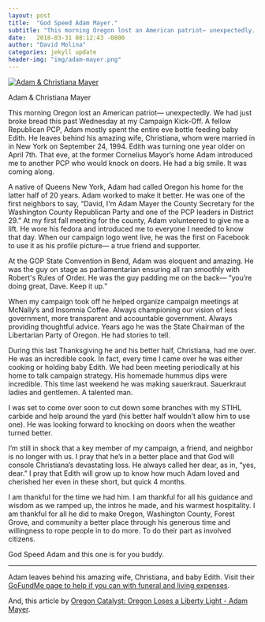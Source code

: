 ```yaml
---
layout: post
title:  "God Speed Adam Mayer."
subtitle: "This morning Oregon lost an American patriot— unexpectedly. Rest in peace brother."
date:   2018-03-31 08:12:43 -0800
author: "David Molina"
categories: jekyll update
header-img: "img/adam-mayer.png"
---
```


<a href="#">
    <img src="{{ site.baseurl }}/img/adam-mayer.png" alt="Adam & Christiana Mayer">
</a>

<span class="caption text-muted" align="center">Adam & Christiana Mayer</span>

This morning Oregon lost an American patriot— unexpectedly. We had just broke bread this past Wednesday at my Campaign Kick-Off. A fellow Republican PCP, Adam mostly spent the entire eve bottle feeding baby Edith. He leaves behind his amazing wife, Christiana, whom were married in in New York on September 24, 1994. Edith was turning one year older on April 7th. That eve, at the former Cornelius Mayor’s home Adam introduced me to another PCP who would knock on doors. He had a big smile. It was coming along.

A native of Queens New York, Adam had called Oregon his home for the latter half of 20 years. Adam worked to make it better. He was one of the first neighbors to say, “David, I'm Adam Mayer the County Secretary for the Washington County Republican Party and one of the PCP leaders in District 29.” At my first fall meeting for the county, Adam volunteered to give me a lift. He wore his fedora and introduced me to everyone I needed to know that day. When our campaign logo went live, he was the first on Facebook to use it as his profile picture— a true friend and supporter.

At the GOP State Convention in Bend, Adam was eloquent and amazing. He was the guy on stage as parliamentarian ensuring all ran smoothly with Robert's Rules of Order. He was the guy padding me on the back— “you’re doing great, Dave. Keep it up.”

When my campaign took off he helped organize campaign meetings at McNally’s and Insomnia Coffee. Always championing our vision of less government, more transparent and accountable government. Always providing thoughtful advice. Years ago he was the State Chairman of the Libertarian Party of Oregon. He had stories to tell.

During this last Thanksgiving he and his better half, Christiana, had me over. He was an incredible cook. In fact, every time I came over he was either cooking or holding baby Edith. We had been meeting periodically at his home to talk campaign strategy. His homemade hummus dips were incredible. This time last weekend he was making sauerkraut. Sauerkraut ladies and gentlemen. A talented man.

I was set to come over soon to cut down some branches with my STIHL carbide and help around the yard (his better half wouldn’t allow him to use one). He was looking forward to knocking on doors when the weather turned better.

I’m still in shock that a key member of my campaign, a friend, and neighbor is no longer with us. I pray that he’s in a better place and that God will console Christiana’s devastating loss. He always called her dear, as in, “yes, dear.” I pray that Edith will grow up to know how much Adam loved and cherished her even in these short, but quick 4 months.

I am thankful for the time we had him. I am thankful for all his guidance and wisdom as we ramped up, the intros he made, and his warmest hospitality. I am thankful for all he did to make Oregon, Washington County, Forest Grove, and community a better place through his generous time and willingness to rope people in to do more. To do their part as involved citizens.

God Speed Adam and this one is for you buddy.

---

Adam leaves behind his amazing wife, Christiana, and baby Edith. Visit their [GoFundMe page to help if you can with funeral and living expenses](https://www.gofundme.com/adammayerfamilyfund).

And, this article by [Oregon Catalyst: Oregon Loses a Liberty Light - Adam Mayer](https://oregoncatalyst.com/41476-oregon-loses-liberty-light-adam-mayer.html). 
